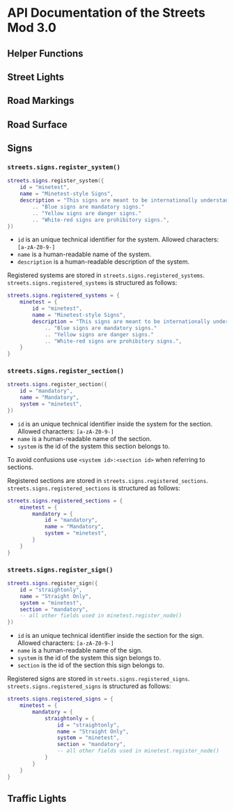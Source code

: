 # API Documentation of the Streets Mod 3.0

## Helper Functions

## Street Lights

## Road Markings

## Road Surface

## Signs

### `streets.signs.register_system()`
```lua
streets.signs.register_system({
    id = "minetest",
    name = "Minetest-style Signs",
    description = "This signs are meant to be internationally understandable."
        .. "Blue signs are mandatory signs."
        .. "Yellow signs are danger signs."
        .. "White-red signs are prohibitory signs.",
})
```

* `id` is an unique technical identifier for the system. Allowed characters: `[a-zA-Z0-9-]`
* `name` is a human-readable name of the system.
* `description` is a human-readable description of the system.

Registered systems are stored in `streets.signs.registered_systems`.
`streets.signs.registered_systems` is structured as follows:

```lua
streets.signs.registered_systems = {
    minetest = {
        id = "minetest",
        name = "Minetest-style Signs",
        description = "This signs are meant to be internationally understandable."
            .. "Blue signs are mandatory signs."
            .. "Yellow signs are danger signs."
            .. "White-red signs are prohibitory signs.",
    }
}
```

### `streets.signs.register_section()`
```lua
streets.signs.register_section({
    id = "mandatory",
    name = "Mandatory",
    system = "minetest",
})
```

* `id` is an unique technical identifier inside the system for the section. Allowed characters: `[a-zA-Z0-9-]`
* `name` is a human-readable name of the section.
* `system` is the id of the system this section belongs to.

To avoid confusions use `<system id>:<section id>` when referring to sections.

Registered sections are stored in `streets.signs.registered_sections`.
`streets.signs.registered_sections` is structured as follows:

```lua
streets.signs.registered_sections = {
    minetest = {
        mandatory = {
            id = "mandatory",
            name = "Mandatory",
            system = "minetest",
        }
    }
}
```

### `streets.signs.register_sign()`
```lua
streets.signs.register_sign({
    id = "straightonly",
    name = "Straight Only",
    system = "minetest",
    section = "mandatory",
    -- all other fields used in minetest.register_node()
})
```

* `id` is an unique technical identifier inside the section for the sign. Allowed characters: `[a-zA-Z0-9-]`
* `name` is a human-readable name of the sign.
* `system` is the id of the system this sign belongs to.
* `section` is the id of the section this sign belongs to.

Registered signs are stored in `streets.signs.registered_signs`.
`streets.signs.registered_signs` is structured as follows:

```lua
streets.signs.registered_signs = {
    minetest = {
        mandatory = {
            straightonly = {
                id = "straightonly",
                name = "Straight Only",
                system = "minetest",
                section = "mandatory",
                -- all other fields used in minetest.register_node()
            }
        }
    }
}
```

## Traffic Lights